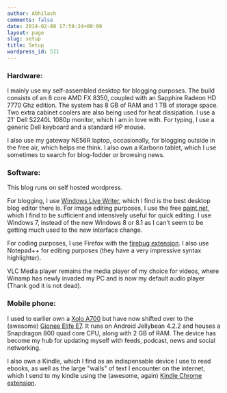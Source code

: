 ```yaml
---
author: Abhilash
comments: false
date: 2014-02-08 17:59:24+00:00
layout: page
slug: setup
title: Setup
wordpress_id: 511
---
```


### Hardware:


I mainly use my self-assembled desktop for blogging purposes. The build consists of an 8 core AMD FX 8350, coupled with an Sapphire Radeon HD 7770 Ghz edition. The system has 8 GB of RAM and 1 TB of storage space. Two extra cabinet coolers are also being used for heat dissipation. I use a 21' Dell S2240L 1080p monitor, which I am in love with. For typing, I use a generic Dell keyboard and a standard HP mouse.

I also use my gateway NE56R laptop, occasionally, for blogging outside in the free air, which helps me think. I also own a Karbonn tablet, which I use sometimes to search for blog-fodder or browsing news.


### Software:


This blog runs on self hosted wordpress.

For blogging, I use [Windows Live Writer](http://www.microsoft.com/en-us/download/details.aspx?id=8621), which I find is the best desktop blog editor there is. For image editing purposes, I use the free [paint.net](http://www.getpaint.net/), which I find to be sufficient and intensively useful for quick editing. I use Windows 7, instead of the new Windows 8 or 8.1 as I can't seem to be getting much used to the new interface change.

For coding purposes, I use Firefox with the [firebug extension](getfirebug.com). I also use Notepad++ for editing purposes (they have a very impressive syntax highlighter).

VLC Media player remains the media player of my choice for videos, where Winamp has newly invaded my PC and is now my default audio player (Thank god it is not dead).


### Mobile phone:


I used to earlier own a [Xolo A700](http://gadgets.ndtv.com/xolo-a700-769) but have now shifted over to the (awesome) [Gionee Elife E7](http://gadgets.ndtv.com/gionee-elife-e7-1141). It runs on Android Jellybean 4.2.2 and houses a Snapdragon 800 quad core CPU, along with 2 GB of RAM. The device has become my hub for updating myself with feeds, podcast, news and social networking.

I also own a Kindle, which I find as an indispensable device I use to read ebooks, as well as the large "walls" of text I encounter on the internet, which I send to my kindle using the (awesome, again) [Kindle Chrome extension](https://chrome.google.com/webstore/detail/send-to-kindle-for-google/cgdjpilhipecahhcilnafpblkieebhea).

